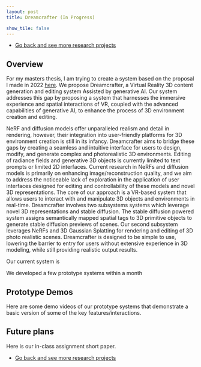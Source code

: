 ```yaml
---
layout: post
title: Dreamcrafter (In Progress)

show_tile: false
---
```


<ul class="actions">
	<li><a href="research.html" class="button small">Go back and see more research projects</a></li>
</ul>

## Overview
For my masters thesis, I am trying to create a system based on the proposal I made in 2022 [here](nerfenvironmentcreation.html).
We propose Dreamcrafter, a Virtual Reality 3D content generation and editing system Assisted by generative AI. Our system addresses this gap by proposing a system that harnesses the immersive experience and spatial interactions of VR, coupled with the advanced capabilities of generative AI, to enhance the process of 3D environment creation and editing. 

NeRF and diffusion models offer unparalleled realism and detail in rendering, however, their integration into user-friendly platforms for 3D environment creation is still in its infancy.
Dreamcrafter aims to bridge these gaps by creating a seamless and intuitive interface for users to design, modify, and generate complex and photorealistic 3D environments. Editing of radiance fields and generative 3D objects is currently limited to text prompts or limited 2D interfaces. Current research in NeRFs and diffusion models is primarily on enhancing image/reconstruction quality, and we aim to address the noticeable lack of exploration in the application of user interfaces designed for editing and controllability of these models and novel 3D representations. 
The core of our approach is a VR-based system that allows users to interact with and manipulate 3D objects and environments in real-time. Dreamcrafter involves two subsystems systems which leverage novel 3D representations and stable diffusion. The stable diffusion powered system assigns semantically mapped spatial tags to 3D primitive objects to generate stable diffusion previews of scenes. Our second subsystem leverages NeRFs and 3D Gaussian Splatting for rendering and editing of 3D photo realistic scenes. Dreamcrafter is designed to be simple to use, lowering the barrier to entry for users without extensive experience in 3D modeling, while still providing realistic output results. 


Our current system is 

We developed a few prototype systems within a month 
## Prototype Demos
Here are some demo videos of our prototype systems that demonstrate a basic version of some of the key features/interactions.

## Future plans


Here is our in-class assignment short paper.



<ul class="actions">
	<li><a href="research.html" class="button small">Go back and see more research projects</a></li>
</ul>
